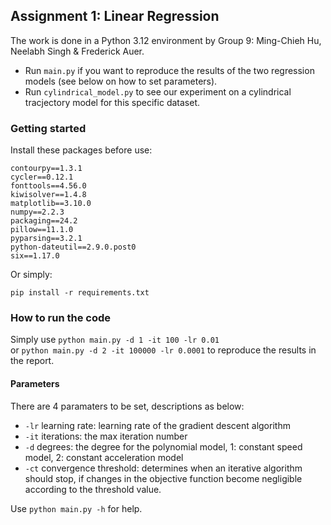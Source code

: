## Assignment 1: Linear Regression
The work is done in a Python 3.12 environment by Group 9: Ming-Chieh Hu, Neelabh Singh & Frederick Auer. 
- Run `main.py` if you want to reproduce the results of the two regression models (see below on how to set parameters). 
- Run `cylindrical_model.py` to see our experiment on a cylindrical tracjectory model for this specific dataset.

### Getting started
Install these packages before use:
```
contourpy==1.3.1
cycler==0.12.1
fonttools==4.56.0
kiwisolver==1.4.8
matplotlib==3.10.0
numpy==2.2.3
packaging==24.2
pillow==11.1.0
pyparsing==3.2.1
python-dateutil==2.9.0.post0
six==1.17.0
```
Or simply:
```
pip install -r requirements.txt
```

### How to run the code
Simply use `python main.py -d 1 -it 100 -lr 0.01`  
or `python main.py -d 2 -it 100000 -lr 0.0001` 
to reproduce the results in the report. 

#### Parameters
There are 4 paramaters to be set, descriptions as below:
- `-lr` learning rate: learning rate of the gradient descent algorithm
- `-it` iterations: the max iteration number
- `-d` degrees: the degree for the polynomial model, 1: constant speed model, 2: constant acceleration model
- `-ct` convergence threshold: determines when an iterative algorithm should stop, if changes in the objective function become negligible according to the threshold value.

Use `python main.py -h` for help.